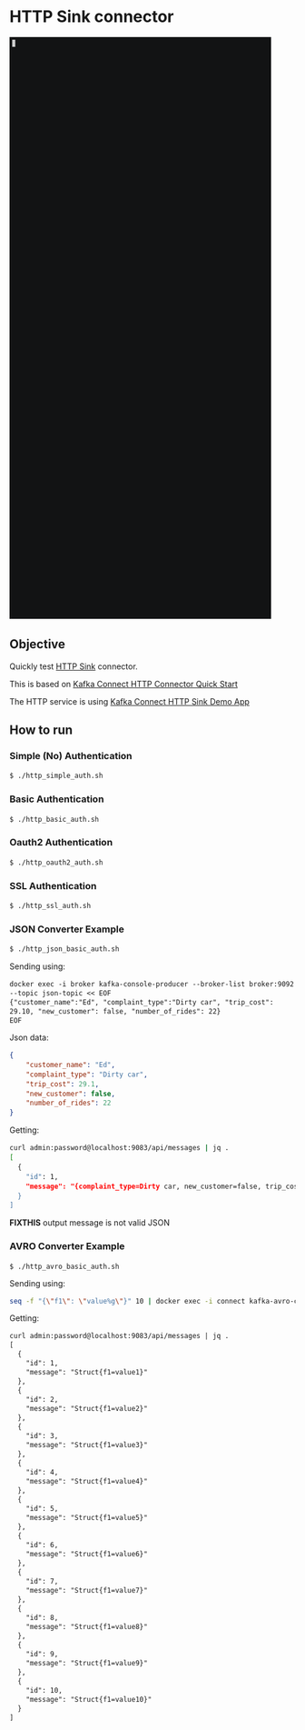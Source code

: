 # HTTP Sink connector

![asciinema](https://github.com/vdesabou/gifs/blob/master/connect/connect-http-sink/asciinema.gif?raw=true)

## Objective

Quickly test [HTTP Sink](https://docs.confluent.io/current/connect/kafka-connect-http/index.html#kconnect-long-http-sink-connector) connector.

This is based on [Kafka Connect HTTP Connector Quick Start](https://docs.confluent.io/current/connect/kafka-connect-http/index.html#kconnect-long-http-connector-quick-start)

The HTTP service is using [Kafka Connect HTTP Sink Demo App](https://github.com/confluentinc/kafka-connect-http-demo)



## How to run


### Simple (No) Authentication

```bash
$ ./http_simple_auth.sh
```

### Basic Authentication

```bash
$ ./http_basic_auth.sh
```

### Oauth2 Authentication

```bash
$ ./http_oauth2_auth.sh
```

### SSL Authentication

```bash
$ ./http_ssl_auth.sh
```

### JSON Converter Example

```bash
$ ./http_json_basic_auth.sh
```

Sending using:

```
docker exec -i broker kafka-console-producer --broker-list broker:9092 --topic json-topic << EOF
{"customer_name":"Ed", "complaint_type":"Dirty car", "trip_cost": 29.10, "new_customer": false, "number_of_rides": 22}
EOF
```

Json data:

```json
{
    "customer_name": "Ed",
    "complaint_type": "Dirty car",
    "trip_cost": 29.1,
    "new_customer": false,
    "number_of_rides": 22
}
```

Getting:

```bash
curl admin:password@localhost:9083/api/messages | jq .
[
  {
    "id": 1,
    "message": "{complaint_type=Dirty car, new_customer=false, trip_cost=29.1, customer_name=Ed, number_of_rides=22}"
  }
]
```

**FIXTHIS** output message is not valid JSON

### AVRO Converter Example

```
$ ./http_avro_basic_auth.sh
```

Sending using:

```bash
seq -f "{\"f1\": \"value%g\"}" 10 | docker exec -i connect kafka-avro-console-producer --broker-list broker:9092 --property schema.registry.url=http://schema-registry:8081 --topic avro-topic --property value.schema='{"type":"record","name":"myrecord","fields":[{"name":"f1","type":"string"}]}'
```

Getting:

```
curl admin:password@localhost:9083/api/messages | jq .
[
  {
    "id": 1,
    "message": "Struct{f1=value1}"
  },
  {
    "id": 2,
    "message": "Struct{f1=value2}"
  },
  {
    "id": 3,
    "message": "Struct{f1=value3}"
  },
  {
    "id": 4,
    "message": "Struct{f1=value4}"
  },
  {
    "id": 5,
    "message": "Struct{f1=value5}"
  },
  {
    "id": 6,
    "message": "Struct{f1=value6}"
  },
  {
    "id": 7,
    "message": "Struct{f1=value7}"
  },
  {
    "id": 8,
    "message": "Struct{f1=value8}"
  },
  {
    "id": 9,
    "message": "Struct{f1=value9}"
  },
  {
    "id": 10,
    "message": "Struct{f1=value10}"
  }
]
```
